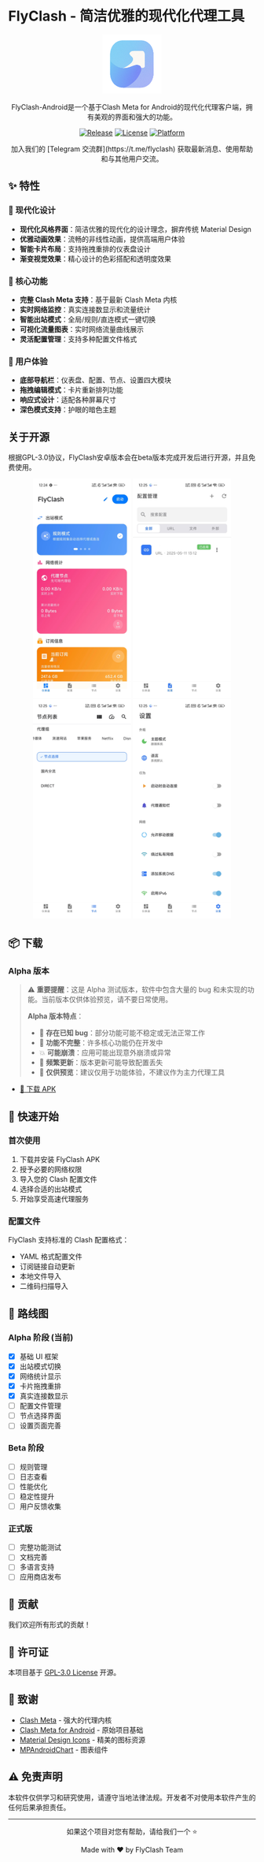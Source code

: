 # FlyClash - 简洁优雅的现代化代理工具

<div align="center">
  <img src="screenshots/logo.png" alt="FlyClash Logo" width="120" height="120">

FlyClash-Android是一个基于Clash Meta for Android的现代化代理客户端，拥有美观的界面和强大的功能。

  [![Release](https://img.shields.io/github/v/release/GtxFury/FlyClash-Android?include_prereleases&label=alpha-v0.1)](https://github.com/GtxFury/FlyClash-Android/releases)
  [![License](https://img.shields.io/github/license/GtxFury/FlyClash-Android)](LICENSE)
  [![Platform](https://img.shields.io/badge/platform-Android-green.svg)](https://www.android.com)
</div>

<div align="center"> 加入我们的 [Telegram 交流群](https://t.me/flyclash) 获取最新消息、使用帮助和与其他用户交流。</div>

## ✨ 特性

### 🎨 现代化设计
- **现代化风格界面**：简洁优雅的现代化的设计理念，摒弃传统 Material Design
- **优雅动画效果**：流畅的非线性动画，提供高端用户体验
- **智能卡片布局**：支持拖拽重排的仪表盘设计
- **渐变视觉效果**：精心设计的色彩搭配和透明度效果

### 🚀 核心功能
- **完整 Clash Meta 支持**：基于最新 Clash Meta 内核
- **实时网络监控**：真实连接数显示和流量统计
- **智能出站模式**：全局/规则/直连模式一键切换
- **可视化流量图表**：实时网络流量曲线展示
- **灵活配置管理**：支持多种配置文件格式

### 📱 用户体验
- **底部导航栏**：仪表盘、配置、节点、设置四大模块
- **拖拽编辑模式**：卡片重新排列功能
- **响应式设计**：适配各种屏幕尺寸
- **深色模式支持**：护眼的暗色主题

## 关于开源
 根据GPL-3.0协议，FlyClash安卓版本会在beta版本完成开发后进行开源，并且免费使用。

<div align="center">
  <img src="https://raw.githubusercontent.com/GtxFury/FlyClash-Android/main/screenshots/dashboard.jpg" alt="仪表盘" width="200">
  <img src="https://raw.githubusercontent.com/GtxFury/FlyClash-Android/main/screenshots/profile.jpg" alt="配置管理" width="200">
  <img src="https://raw.githubusercontent.com/GtxFury/FlyClash-Android/main/screenshots/node.jpg" alt="节点列表" width="200">
  <img src="https://raw.githubusercontent.com/GtxFury/FlyClash-Android/main/screenshots/setting.jpg" alt="设置" width="200">
</div>

## 📦 下载

### Alpha 版本
> ⚠️ **重要提醒**：这是 Alpha 测试版本，软件中包含大量的 bug 和未实现的功能。当前版本仅供体验预览，请不要日常使用。
>
> **Alpha 版本特点**：
> - 🐛 **存在已知 bug**：部分功能可能不稳定或无法正常工作
> - 🚧 **功能不完整**：许多核心功能仍在开发中
> - 💥 **可能崩溃**：应用可能出现意外崩溃或异常
> - 🔄 **频繁更新**：版本更新可能导致配置丢失
> - 📱 **仅供预览**：建议仅用于功能体验，不建议作为主力代理工具

- [📱 下载 APK](https://github.com/GtxFury/FlyClash-Android/releases/latest)

## 🚀 快速开始

### 首次使用
1. 下载并安装 FlyClash APK
2. 授予必要的网络权限
3. 导入您的 Clash 配置文件
4. 选择合适的出站模式
5. 开始享受高速代理服务

### 配置文件
FlyClash 支持标准的 Clash 配置格式：
- YAML 格式配置文件
- 订阅链接自动更新
- 本地文件导入
- 二维码扫描导入

## 🎯 路线图

### Alpha 阶段 (当前)
- [x] 基础 UI 框架
- [x] 出站模式切换
- [x] 网络统计显示
- [x] 卡片拖拽重排
- [x] 真实连接数显示
- [ ] 配置文件管理
- [ ] 节点选择界面
- [ ] 设置页面完善

### Beta 阶段
- [ ] 规则管理
- [ ] 日志查看
- [ ] 性能优化
- [ ] 稳定性提升
- [ ] 用户反馈收集

### 正式版
- [ ] 完整功能测试
- [ ] 文档完善
- [ ] 多语言支持
- [ ] 应用商店发布

## 🤝 贡献

我们欢迎所有形式的贡献！

## 📄 许可证

本项目基于 [GPL-3.0 License](LICENSE) 开源。

## 🙏 致谢

- [Clash Meta](https://github.com/MetaCubeX/Clash.Meta) - 强大的代理内核
- [Clash Meta for Android](https://github.com/MetaCubeX/ClashMetaForAndroid) - 原始项目基础
- [Material Design Icons](https://materialdesignicons.com/) - 精美的图标资源
- [MPAndroidChart](https://github.com/PhilJay/MPAndroidChart) - 图表组件


## ⚠️ 免责声明

本软件仅供学习和研究使用，请遵守当地法律法规。开发者不对使用本软件产生的任何后果承担责任。

---

<div align="center">
  <p>如果这个项目对您有帮助，请给我们一个 ⭐️</p>
  <p>Made with ❤️ by FlyClash Team</p>
</div>
